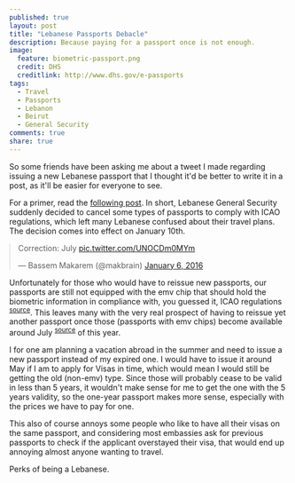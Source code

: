```yaml
---
published: true
layout: post
title: "Lebanese Passports Debacle"
description: Because paying for a passport once is not enough.
image:
  feature: biometric-passport.png
  credit: DHS
  creditlink: http://www.dhs.gov/e-passports
tags: 
  - Travel
  - Passports
  - Lebanon
  - Beirut
  - General Security
comments: true
share: true
---
```


So some friends have been asking me about a tweet I made regarding issuing a new Lebanese passport that I thought it'd be better to write it in a post, as it'll be easier for everyone to see.

For a primer, read the [following post](http://stateofmind13.com/2016/01/06/everything-you-need-to). In short, Lebanese General Security suddenly decided to cancel some types of passports to comply with ICAO regulations, which left many Lebanese confused about their travel plans. The decision comes into effect on January 10th.

<blockquote style="margin:auto;" class="twitter-tweet" lang="en"><p lang="en" dir="ltr">Correction: July <a href="https://t.co/UNOCDm0MYm">pic.twitter.com/UNOCDm0MYm</a></p>&mdash; Bassem Makarem (@makbrain) <a href="https://twitter.com/makbrain/status/684799490335719424">January 6, 2016</a></blockquote>

Unfortunately for those who would have to reissue new passports, our passports are still not equipped with the emv chip that should hold the biometric information in compliance with, you guessed it, ICAO regulations <sup>[source](https://en.wikipedia.org/wiki/Biometric_passport)</sup>. This leaves many with the very real prospect of having to reissue yet another passport once those (passports with emv chips) become available around July <sup>[source](http://www.lecommercedulevant.com/node/24547)</sup> of this year.

I for one am planning a vacation abroad in the summer and need to issue a new passport instead of my expired one. I would have to issue it around May if I am to apply for Visas in time, which would mean I would still be getting the old (non-emv) type. Since those will probably cease to be valid in less than 5 years, it wouldn't make sense for me to get the one with the 5 years validity, so the one-year passport makes more sense, especially with the prices we have to pay for one.

This also of course annoys some people who like to have all their visas on the same passport, and considering most embassies ask for previous passports to check if the applicant overstayed their visa, that would end up annoying almost anyone wanting to travel.

Perks of being a Lebanese.

<script async src="//platform.twitter.com/widgets.js" charset="utf-8"></script>